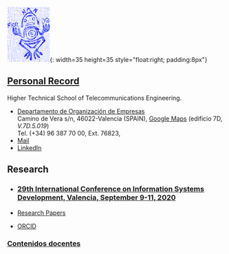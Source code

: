 ![Exlibris](Rana.png){: width=35 height=35 style="float:right; padding:8px"}

## [Personal Record](http://www.upv.es/ficha-personal/fgonzal)
Higher Technical School of Telecommunications Engineering.    

* [Departamento de Organización de Empresas](https://www.doe.upv.es)    
Camino de Vera s/n, 46022-Valencia (SPAIN), [Google Maps](https://www.google.es/maps/place/Departamento+de+Organización+de+Empresas/@39.4810472,-0.3396806,18z/data=!3m1!4b1!4m5!3m4!1s0xd604880cbfc3375:0x2dce851824b9109b!8m2!3d39.4810876!4d-0.3386372) (edificio 7D, *V.7D.5.019*)    
Tel. (+34) 96 387 70 00, Ext. 76823,
* [Mail](fgonzal@omp.upv.es)    
* [LinkedIn](https://www.linkedin.com/in/fglguevara)



## Research

* ### [29th International Conference on Information Systems Development, Valencia, September 9-11, 2020 ](http://isd2020.webs.upv.es)

* [Research Papers](https://scholar.google.com/citations?user=ZwUFeFAAAAAJ&hl=en)
* [ORCID](https://orcid.org/0000-0002-2617-1559
)

### [Contenidos docentes](cont-docentes.md)

